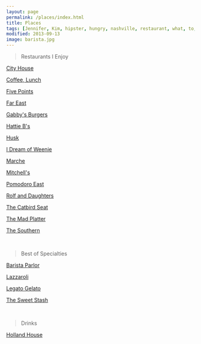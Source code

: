 ```yaml
---
layout: page
permalink: /places/index.html
title: Places
tags: [Jennifer, Kim, hipster, hungry, nashville, restaurant, what, to, eat, do]
modified: 2013-09-13
image: barista.jpg
---
```

>Restaurants I Enjoy

<a href="http://cityhousenashville.com">City House</a>

<a href="http://www.coffeelunchnashville.com" align=left>Coffee, Lunch</a>

<a href="http://fivepointspizza.com">Five Points</a>

<a href="http://www.fareastnashville.com">Far East</a>

<a href="http://gabbysburgersandfries.com">Gabby's Burgers</a>

<a href="http://www.hattieb.com">Hattie B's</a>

<a href="http://www.husknashville.com">Husk</a>

<a href="http://www.yelp.com/biz/i-dream-of-weenie-nashville">I Dream of Weenie</a>

<a href="http://www.marcheartisanfoods.com">Marche</a>

<a href="http://www.mitchelldeli.com">Mitchell's</a>

<a href="http://pomodoroeast.com">Pomodoro East</a>

<a href="http://rolfanddaughters.com">Rolf and Daughters</a>

<a href="https://thecatbirdseatrestaurant.com">The Catbird Seat</a>

<a href="http://themadplatterrestaurant.com">The Mad Platter</a>

<a href="http://thesouthernnashville.com">The Southern</a>

<br>

>Best of Specialties 

<a href="http://www.baristaparlor.com">Barista Parlor</a>

<a href="http://www.lazzaroli.com">Lazzaroli</a>

<a href="http://legatogelato.com">Legato Gelato</a>

<a href="http://thesweetstash.com">The Sweet Stash</a>

<br>

>Drinks

<a href="http://www.hollandhousebarandrefuge.com">Holland House</a>